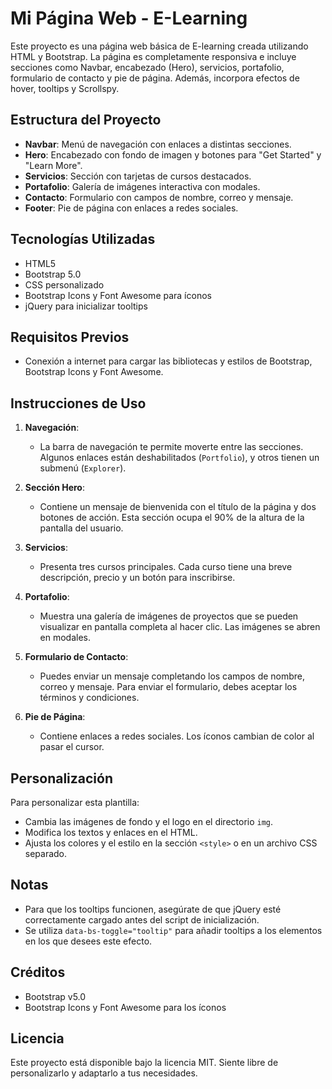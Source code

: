 <h1 id="mi-p-gina-web-e-learning">Mi Página Web - E-Learning</h1>
<p>Este proyecto es una página web básica de E-learning creada utilizando HTML y Bootstrap. La página es completamente responsiva e incluye secciones como Navbar, encabezado (Hero), servicios, portafolio, formulario de contacto y pie de página. Además, incorpora efectos de hover, tooltips y Scrollspy.</p>
<h2 id="estructura-del-proyecto">Estructura del Proyecto</h2>
<ul>
<li><strong>Navbar</strong>: Menú de navegación con enlaces a distintas secciones.</li>
<li><strong>Hero</strong>: Encabezado con fondo de imagen y botones para &quot;Get Started&quot; y &quot;Learn More&quot;.</li>
<li><strong>Servicios</strong>: Sección con tarjetas de cursos destacados.</li>
<li><strong>Portafolio</strong>: Galería de imágenes interactiva con modales.</li>
<li><strong>Contacto</strong>: Formulario con campos de nombre, correo y mensaje.</li>
<li><strong>Footer</strong>: Pie de página con enlaces a redes sociales.</li>
</ul>
<h2 id="tecnolog-as-utilizadas">Tecnologías Utilizadas</h2>
<ul>
<li>HTML5</li>
<li>Bootstrap 5.0</li>
<li>CSS personalizado</li>
<li>Bootstrap Icons y Font Awesome para íconos</li>
<li>jQuery para inicializar tooltips</li>
</ul>
<h2 id="requisitos-previos">Requisitos Previos</h2>
<ul>
<li>Conexión a internet para cargar las bibliotecas y estilos de Bootstrap, Bootstrap Icons y Font Awesome.</li>
</ul>
<h2 id="instrucciones-de-uso">Instrucciones de Uso</h2>
<ol>
<li><p><strong>Navegación</strong>: </p>
<ul>
<li>La barra de navegación te permite moverte entre las secciones. Algunos enlaces están deshabilitados (<code>Portfolio</code>), y otros tienen un submenú (<code>Explorer</code>).</li>
</ul>
</li>
<li><p><strong>Sección Hero</strong>:</p>
<ul>
<li>Contiene un mensaje de bienvenida con el título de la página y dos botones de acción. Esta sección ocupa el 90% de la altura de la pantalla del usuario.</li>
</ul>
</li>
<li><p><strong>Servicios</strong>:</p>
<ul>
<li>Presenta tres cursos principales. Cada curso tiene una breve descripción, precio y un botón para inscribirse.</li>
</ul>
</li>
<li><p><strong>Portafolio</strong>:</p>
<ul>
<li>Muestra una galería de imágenes de proyectos que se pueden visualizar en pantalla completa al hacer clic. Las imágenes se abren en modales.</li>
</ul>
</li>
<li><p><strong>Formulario de Contacto</strong>:</p>
<ul>
<li>Puedes enviar un mensaje completando los campos de nombre, correo y mensaje. Para enviar el formulario, debes aceptar los términos y condiciones.</li>
</ul>
</li>
<li><p><strong>Pie de Página</strong>:</p>
<ul>
<li>Contiene enlaces a redes sociales. Los íconos cambian de color al pasar el cursor.</li>
</ul>
</li>
</ol>
<h2 id="personalizaci-n">Personalización</h2>
<p>Para personalizar esta plantilla:</p>
<ul>
<li>Cambia las imágenes de fondo y el logo en el directorio <code>img</code>.</li>
<li>Modifica los textos y enlaces en el HTML.</li>
<li>Ajusta los colores y el estilo en la sección <code>&lt;style&gt;</code> o en un archivo CSS separado.</li>
</ul>
<h2 id="notas">Notas</h2>
<ul>
<li>Para que los tooltips funcionen, asegúrate de que jQuery esté correctamente cargado antes del script de inicialización.</li>
<li>Se utiliza <code>data-bs-toggle=&quot;tooltip&quot;</code> para añadir tooltips a los elementos en los que desees este efecto.</li>
</ul>
<h2 id="cr-ditos">Créditos</h2>
<ul>
<li>Bootstrap v5.0</li>
<li>Bootstrap Icons y Font Awesome para los íconos</li>
</ul>
<h2 id="licencia">Licencia</h2>
<p>Este proyecto está disponible bajo la licencia MIT. Siente libre de personalizarlo y adaptarlo a tus necesidades.</p>
